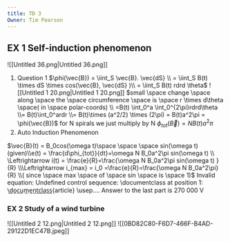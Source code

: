 ```yaml
---
title: TD 3
Owner: Tim Pearson
---
```

## EX 1 Self-induction phenomenon
![[Untitled 36.png|Untitled 36.png]]
1. Question 1
$\phi(\vec{B}) = \iint_S \vec{B}. \vec{dS} \\ = \iint_S B(t) \times dS \times cos(\vec{B}, \vec{dS} )\\ = \iint_S B(t) rdrd \theta$
![[Untitled 1 20.png|Untitled 1 20.png]]
$small \space change \space along \space the \space circumference \space is \space r \times d\theta \space( in \space polar-coords) \\ =B(t) \int_0^a \int_0^{2\pi}rdrd\theta \\= B(t)\int_0^ardr \\= B(t)\times (a^2/2) \times (2\pi) = B(t)a^2\pi = \phi(\vec{B})$
for N spirals we just multiply by N
$\phi_{tot}(\vec{B}) = NB(t)a^2\pi$
1. Auto Induction Phenomenon
  
$\vec{B}(t) = B_0cos(\omega t)\space \space \space sin(\omega t) (given)\\e(t) = \frac{d\phi_{tot}}{dt}=\omega N B_0a^2\pi sin(\omega t) \\ \Leftrightarrow i(t) = \frac{e}{R}=\frac{\omega N B_0a^2\pi sin(\omega t) }{R} \\\Leftrightarrow i_{max} = i_0 =\frac{e}{R}=\frac{\omega N B_0a^2\pi}{R} \\( since \space max \space of \space sin \space is \space 1)$
Invalid equation: Undefined control sequence: \documentclass at position 1: \̲d̲o̲c̲u̲m̲e̲n̲t̲c̲l̲a̲s̲s̲{article} \usep….
Answer to the last part is 270 000 V
  
### EX 2 Study of a wind turbine
![[Untitled 2 12.png|Untitled 2 12.png]]
![[0BD82C80-F6D7-466F-B4AD-29122D1EC47B.jpeg]]